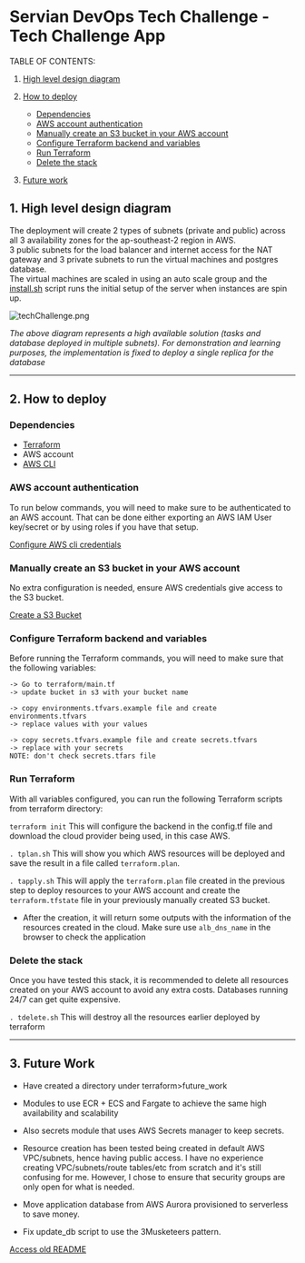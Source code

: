 # Servian DevOps Tech Challenge - Tech Challenge App

TABLE OF CONTENTS:

1. [High level design diagram](#1-high-level-design-diagram)

2. [How to deploy](#4-how-to-deploy)

    - [Dependencies](#dependencies)
    - [AWS account authentication](#aws-account-authentication)
    - [Manually create an S3 bucket in your AWS account](#manually-create-an-s3-bucket-in-your-aws-account)
    - [Configure Terraform backend and variables](#configure-terraform-backend-and-variables)
    - [Run Terraform](#run-terraform)
    - [Delete the stack](#delete-the-stack)

3. [Future work](#3-future-work)


## 1. High level design diagram

The deployment will create 2 types of subnets (private and public) across all 3 availability zones for the ap-southeast-2 region in AWS.\
3 public subnets for the load balancer and internet access for the NAT gateway and 3 private subnets to run the virtual machines and postgres database.\
The virtual machines are scaled in using an auto scale group and the [install.sh](terraform/install.sh) script runs the initial setup of the server when instances are spin up.


![techChallenge.png](techChallenge.drawio.png)

*The above diagram represents a high available solution (tasks and database deployed in multiple subnets). For demonstration and learning purposes, the implementation is fixed to deploy a single replica for the database*

---

## 2. How to deploy

### Dependencies
- [Terraform](https://www.terraform.io/)
- AWS account
- [AWS CLI](https://aws.amazon.com/cli/)

### AWS account authentication

To run below commands, you will need to make sure to be authenticated to an AWS account.
That can be done either exporting an AWS IAM User key/secret or by using roles if you have that setup.

[Configure AWS cli credentials](https://docs.aws.amazon.com/cli/latest/userguide/cli-configure-files.html#cli-configure-files-where)

### Manually create an S3 bucket in your AWS account
No extra configuration is needed, ensure AWS credentials give access to the S3 bucket.

[Create a S3 Bucket](https://docs.aws.amazon.com/AmazonS3/latest/userguide/creating-bucket.html)

### Configure Terraform backend and variables

Before running the Terraform commands, you will need to make sure that the following variables:

	-> Go to terraform/main.tf
	-> update bucket in s3 with your bucket name 

	-> copy environments.tfvars.example file and create environments.tfvars
	-> replace values with your values

	-> copy secrets.tfvars.example file and create secrets.tfvars
	-> replace with your secrets
	NOTE: don't check secrets.tfars file

### Run Terraform

With all variables configured, you can run the following Terraform scripts from terraform directory:

`terraform init`
	This will configure the backend in the config.tf file and download the cloud provider being used, in this case AWS.

`. tplan.sh`
	This will show you which AWS resources will be deployed and save the result in a file called `terraform.plan`.

`. tapply.sh`
	    This will apply the `terraform.plan` file created in the previous step to deploy resources to your AWS account and create the `terraform.tfstate` file in your previously manually created S3 bucket.
	
- After the creation, it will return some outputs with the information of the resources created in the cloud. Make sure use `alb_dns_name` in the browser to check the application

### Delete the stack

Once you have tested this stack, it is recommended to delete all resources created on your AWS account to avoid any extra costs. Databases running 24/7 can get quite expensive.

`. tdelete.sh`
	This will destroy all the resources earlier deployed by terraform

---

## 3. Future Work

- Have created a directory under terraform>future_work
- Modules to use ECR + ECS and Fargate to achieve the same high availability and scalability
- Also secrets module that uses AWS Secrets manager to keep secrets.

- Resource creation has been tested being created in default AWS VPC/subnets, hence having public access. I have no experience creating VPC/subnets/route tables/etc from scratch and it's still confusing for me. However, I chose to ensure that security groups are only open for what is needed.

- Move application database from AWS Aurora provisioned to serverless to save money.

- Fix update_db script to use the 3Musketeers pattern.

[Access old README](/readme_old.md)